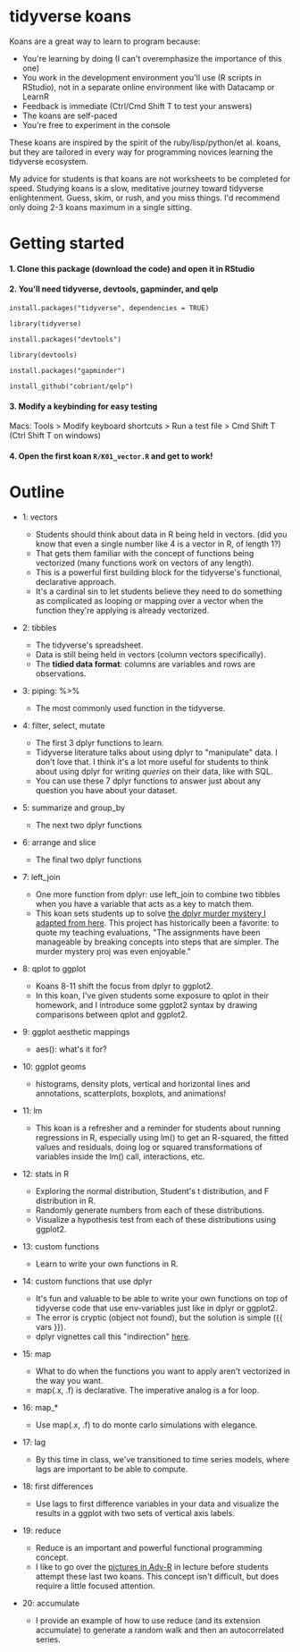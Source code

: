 # tidyverse koans

Koans are a great way to learn to program because:

  - You're learning by doing (I can't overemphasize the importance of this one)
  - You work in the development environment you'll use (R scripts in RStudio), not in a separate online environment like with Datacamp or LearnR
  - Feedback is immediate (Ctrl/Cmd Shift T to test your answers)
  - The koans are self-paced
  - You're free to experiment in the console
  
These koans are inspired by the spirit of the ruby/lisp/python/et al. koans, but they are tailored in every way for programming novices learning the tidyverse ecosystem. 

My advice for students is that koans are not worksheets to be completed for speed. Studying koans is a slow, meditative journey toward tidyverse enlightenment. Guess, skim, or rush, and you miss things. I'd recommend only doing 2-3 koans maximum in a single sitting.

# Getting started

#### 1. Clone this package (download the code) and open it in RStudio

#### 2. You'll need tidyverse, devtools, gapminder, and qelp

`install.packages("tidyverse", dependencies = TRUE)`

`library(tidyverse)`

`install.packages("devtools")`

`library(devtools)`

`install.packages("gapminder")`

`install_github("cobriant/qelp")`

#### 3. Modify a keybinding for easy testing

Macs:
Tools > Modify keyboard shortcuts > Run a test file > Cmd Shift T (Ctrl Shift T on windows)

#### 4. Open the first koan `R/K01_vector.R` and get to work!


# Outline

- 1: vectors
  - Students should think about data in R being held in vectors. (did you know that even a single number like 4 is a vector in R, of length 1?)
  - That gets them familiar with the concept of functions being vectorized (many functions work on vectors of any length).
  - This is a powerful first building block for the tidyverse's functional, declarative approach.
  - It's a cardinal sin to let students believe they need to do something as complicated as looping or mapping over a vector when the function they're applying is already vectorized.
  
- 2: tibbles
  - The tidyverse's spreadsheet.
  - Data is still being held in vectors (column vectors specifically).
  - The **tidied data format**: columns are variables and rows are observations.
  
- 3: piping: %>%
  - The most commonly used function in the tidyverse.

- 4: filter, select, mutate
  - The first 3 dplyr functions to learn.
  - Tidyverse literature talks about using dplyr to "manipulate" data. I don't love that. I think it's a lot more useful for students to think about using dplyr for writing *queries* on their data, like with SQL.
  - You can use these 7 dplyr functions to answer just about any question you have about your dataset.
 
- 5: summarize and group_by
  - The next two dplyr functions

- 6: arrange and slice
  - The final two dplyr functions

- 7: left_join
  - One more function from dplyr: use left_join to combine two tibbles when you have a variable that acts as a key to match them.
  - This koan sets students up to solve [the dplyr murder mystery I adapted from here](https://github.com/speegled/dplyrmurdermystery/). This project has historically been a favorite: to quote my teaching evaluations, "The assignments have been manageable by breaking concepts into steps that are simpler. The murder mystery proj was even enjoyable."

- 8: qplot to ggplot
  - Koans 8-11 shift the focus from dplyr to ggplot2. 
  - In this koan, I've given students some exposure to qplot in their homework, and I introduce some ggplot2 syntax by drawing comparisons between qplot and ggplot2.
  
- 9: ggplot aesthetic mappings
  - aes(): what's it for?

- 10: ggplot geoms
  - histograms, density plots, vertical and horizontal lines and annotations, scatterplots, boxplots, and animations!

- 11: lm
  - This koan is a refresher and a reminder for students about running regressions in R, especially using lm() to get an R-squared, the fitted values and residuals, doing log or squared transformations of variables inside the lm() call, interactions, etc.

- 12: stats in R
  - Exploring the normal distribution, Student's t distribution, and F distribution in R.
  - Randomly generate numbers from each of these distributions.
  - Visualize a hypothesis test from each of these distributions using ggplot2.

- 13: custom functions
  - Learn to write your own functions in R.

- 14: custom functions that use dplyr
  - It's fun and valuable to be able to write your own functions on top of tidyverse code that use env-variables just like in dplyr or ggplot2.
  - The error is cryptic (object not found), but the solution is simple ({{ vars }}).
  - dplyr vignettes call this "indirection" [here](https://cran.r-project.org/web/packages/dplyr/vignettes/programming.html).

- 15: map
  - What to do when the functions you want to apply aren't vectorized in the way you want.
  - map(.x, .f) is declarative. The imperative analog is a for loop.

- 16: map_*
  - Use map(.x, .f) to do monte carlo simulations with elegance.

- 17: lag
  - By this time in class, we've transitioned to time series models, where lags are important to be able to compute.

- 18: first differences
  - Use lags to first difference variables in your data and visualize the results in a ggplot with two sets of vertical axis labels.

- 19: reduce
  - Reduce is an important and powerful functional programming concept.
  - I like to go over the [pictures in Adv-R](https://adv-r.hadley.nz/functionals.html#reduce) in lecture before students attempt these last two koans. This concept isn't difficult, but does require a little focused attention.

- 20: accumulate
  - I provide an example of how to use reduce (and its extension accumulate) to generate a random walk and then an autocorrelated series.
